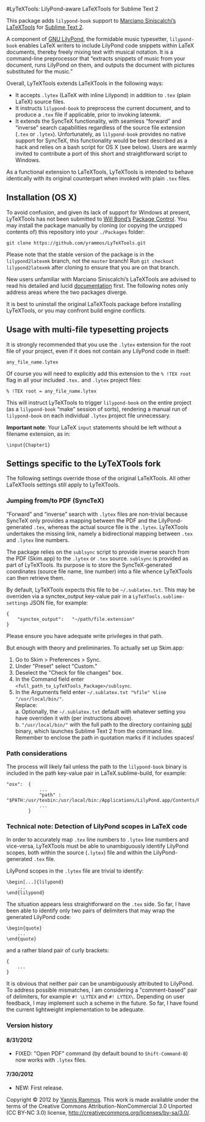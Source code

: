 #LyTeXTools: LilyPond-aware LaTeXTools for Sublime Text 2

This package adds `lilypond-book` support to [Marciano Siniscalchi’s](http://tekonomist.wordpress.com/) [LaTeXTools](http://github.com/SublimeText/LaTeXTools) for [Sublime Text 2](http://www.sublimetext.com/2).

A component of [GNU LilyPond](http://lilypond.org), the formidable music typesetter, `lilypond-book` enables LaTeX writers to include LilyPond code snippets within LaTeX documents, thereby freely mixing text with musical notation. It is a command-line preprocessor that “extracts snippets of music from your document, runs LilyPond on them, and outputs the document with pictures substituted for the music.”

Overall, LyTeXTools extends LaTeXTools in the following ways:

* It accepts `.lytex` (LaTeX with inline Lilypond) in addition to `.tex` (plain LaTeX) source files.
* It instructs `lilypond-book` to preprocess the current document, and to produce a `.tex` file if applicable, prior to invoking latexmk.
* It extends the SyncTeX functionality, with seamless “forward” and “inverse” search capabilities regardless of the source file extension (`.tex` or `.lytex`). Unfortunately, as `lilypond-book` provides no native support for SyncTeX, this functionality would be best described as a hack and relies on a bash script for OS X (see below). Users are warmly invited to contribute a port of this short and straightforward script to Windows.

As a functional extension to LaTeXTools, LyTeXTools is intended to behave identically with its original counterpart when invoked with plain `.tex` files.

## Installation (OS X)

To avoid confusion, and given its lack of support for Windows at present, LyTeXTools has not been submitted to [Will Bond’s](http://wbond.net) [Package Control](http://wbond.net/sublime_packages/package_control). You may install the package manually by cloning (or copying the unzipped contents of) this repository into your `./Packages` folder:

	git clone https://github.com/yrammos/LyTeXTools.git

Please note that the stable version of the package is in the `lilypond2latexmk` branch, not the `master` branch! Run `git checkout lilypond2latexmk` after cloning to ensure that you are on that branch.

New users unfamiliar with Marciano Siniscalchi’s LaTeXTools are advised to read his detailed and lucid [documentation](http://github.com/SublimeText/LaTeXTools#requirements-and-setup) first. The following notes only address areas where the two packages diverge.

It is best to uninstall the original LaTeXTools package before installing LyTeXTools, or you may confront build engine conflicts.

## Usage with multi-file typesetting projects

It is strongly recommended that you use the `.lytex` extension for the root file of your project, even if it does not contain any LilyPond code in itself:

	any_file_name.lytex

Of course you will need to explicitly add this extension to the `% !TEX root` flag in all your included `.tex.` and `.lytex` project files: 

    % !TEX root = any_file_name.lytex

This will instruct LyTeXTools to trigger `lilypond-book` on the entire project (as a `lilypond-book` “make” session of sorts), rendering a manual run of `lilypond-book` on each individual `.lytex` project file unnecessary.

**Important note**: Your LaTeX `input` statements should be left without a filename extension, as in:

    \input{Chapter1} 

## Settings specific to the LyTeXTools fork

The following settings override those of the original LaTeXTools. All other LaTeXTools settings still apply to LyTeXTools.

### Jumping from/to PDF (SyncTeX)

“Forward” and “inverse” search with `.lytex` files are non-trivial because SyncTeX only provides a mapping between the PDF and the LilyPond-generated `.tex`, whereas the actual source file is the `.lytex`. LyTeXTools undertakes the missing link, namely a bidirectional mapping between `.tex` and `.lytex` line numbers.

The package relies on the `sublsync` script to provide inverse search from the PDF (Skim.app) to the `.lytex` or `.tex` source. `sublsync` is provided as part of LyTeXTools. Its purpose is to store the SyncTeX-generated coordinates (source file name, line number) into a file whence LyTeXTools can then retrieve them.

By default, LyTeXTools expects this file to be `~/.sublatex.txt`. This may be overriden via a synctex_output key-value pair in a `LyTeXTools.sublime-settings` JSON file, for example:

	{
    	"synctex_output":   "~/path/file.extension"
	}

Please ensure you have adequate write privileges in that path.

But enough with theory and preliminaries. To actually set up Skim.app:

1. Go to Skim > Preferences > Sync.
2. Under "Preset" select "Custom."
3. Deselect the "Check for file changes" box.
4. In the Command field enter `<full_path_to_LyTeXTools_Package>/sublsync`.
5. In the Arguments field enter `~/.sublatex.txt "%file" %line "/usr/local/bin/"`. <br>Replace:<br>
	a. Optionally, the `~/.sublatex.txt` default with whatever setting you have overriden it with (per instructions above).<br>
	b. `"/usr/local/bin/"` with the full path to the directory containing [subl](http://www.sublimetext.com/docs/2/osx_command_line.html) binary, which launches Sublime Text 2 from the command line. Remember to enclose the path in quotation marks if it includes spaces!

### Path considerations

The process will likely fail unless the path to the `lilypond-book` binary is included in the path key-value pair in LaTeX.sublime-build, for example:

	"osx":  {
    	        ...
        	    "path" : "$PATH:/usr/texbin:/usr/local/bin:/Applications/LilyPond.app/Contents/Resources/bin/"
            	...
	        }

### Technical note: Detection of LilyPond scopes in LaTeX code

In order to accurately map `.tex` line numbers to `.lytex` line numbers and vice-versa, LyTeXTools must be able to unambiguously identify LilyPond scopes, both within the source (`.lytex`) file and within the LilyPond-generated `.tex` file.

LilyPond scopes in the `.lytex` file are trivial to identify:

	\begin[...]{lilypond}
		...
	\end{lilypond}

The situation appears less straightforward on the `.tex` side. So far, I have been able to identify only two pairs of delimiters that may wrap the generated LilyPond code:

	\begin{quote}
		...
	\end{quote}

and a rather bland pair of curly brackets:

	{
		...
	}

It is obvious that neither pair can be unambiguously attributed to LilyPond. To address possible mismatches, I am considering a "comment-based" pair of delimiters, for example `#! \LYTEX` and `#! LYTEX\`. Depending on user feedback, I may implement such a scheme in the future. So far, I have found the current lightweight implementation to be adequate.

### Version history

#### 8/31/2012
- FIXED: "Open PDF" command (by default bound to `Shift-Command-B`) now works with `.lytex` files.

#### 7/30/2012
- NEW: First release.

Copyright © 2012 by [Yannis Rammos](twitter.com/yannisrammos). This work is made available under the terms of the Creative Commons Attribution-NonCommercial 3.0 Unported (CC BY-NC 3.0) license, <http://creativecommons.org/licenses/by-sa/3.0/>.

